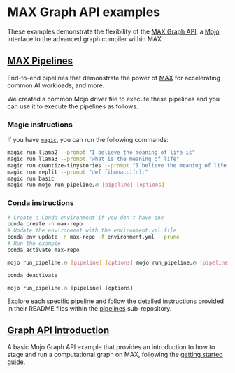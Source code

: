 # MAX Graph API examples

These examples demonstrate the flexibility of the
[MAX Graph API](https://docs.modular.com/max/graph/), a
[Mojo](https://docs.modular.com/mojo/) interface to the advanced graph compiler
within MAX.

## [MAX Pipelines](pipelines/)

End-to-end pipelines that demonstrate the power of
[MAX](https://docs.modular.com/max/) for accelerating common AI workloads, and
more.

We created a common Mojo driver file to execute these pipelines and you can
use it to execute the pipelines as follows.

### Magic instructions

If you have [`magic`](https://docs.modular.com/magic), you can run the
following commands:

```sh
magic run llama2 --prompt "I believe the meaning of life is"
magic run llama3 --prompt "what is the meaning of life"
magic run quantize-tinystories --prompt "I believe the meaning of life is"
magic run replit --prompt "def fibonacci(n):"
magic run basic
magic run mojo run_pipeline.🔥 [pipeline] [options]
```

### Conda instructions

```sh
# Create a Conda environment if you don't have one
conda create -n max-repo
# Update the environment with the environment.yml file
conda env update -n max-repo -f environment.yml --prune
# Run the example
conda activate max-repo

mojo run_pipeline.🔥 [pipeline] [options] mojo run_pipeline.🔥 [pipeline] [options]

conda deactivate
```

```shell
mojo run_pipeline.🔥 [pipeline] [options]
```

Explore each specific pipeline and follow the detailed instructions provided
in their README files within the [pipelines](./pipelines/) sub-repository.

## [Graph API introduction](basics/)

A basic Mojo Graph API example that provides an introduction to how to
stage and run a computational graph on MAX, following the
[getting started guide](https://docs.modular.com/max/graph/get-started).

